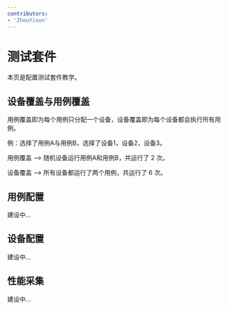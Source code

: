 ```yaml
---
contributors:
- 'ZhouYixun'
---
```


# 测试套件

本页是配置测试套件教学。

## 设备覆盖与用例覆盖

用例覆盖即为每个用例只分配一个设备，设备覆盖即为每个设备都会执行所有用例。

例：选择了用例A与用例B，选择了设备1，设备2，设备3。

用例覆盖 --> 随机设备运行用例A和用例B，共运行了 2 次。

设备覆盖 --> 所有设备都运行了两个用例，共运行了 6 次。

## 用例配置
建设中...
## 设备配置
建设中...
## 性能采集

建设中...

